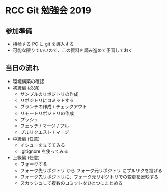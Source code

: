 # RCC Git 勉強会 2019

## 参加準備

- 持参する PC に git を導入する
- 可能な限りでいいので、この資料を読み進めて予習しておく

## 当日の流れ

- 環境構築の確認
- 初級編 (必須)
  - サンプルのリポジトリの作成
  - リポジトリにコミットする
  - ブランチの作成 / チェックアウト
  - リモートリポジトリの作成
  - プッシュ
  - フェッチ / マージ / プル
  - プルリクエスト / マージ
- 中級編 (任意)
  - イシューを立ててみる
  - .gitignore を使ってみる
- 上級編 (任意)
  - フォークする
  - フォーク先リポジトリ から フォーク元リポジトリ にプルリクを投げる
  - フォーク先リポジトリに、フォーク元リポジトリでの変更を反映する
  - スカッシュして複数のコミットをひとつにまとめる
